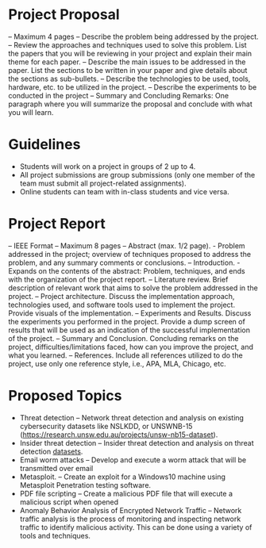# Project Proposal
– Maximum 4 pages
– Describe the problem being addressed by the project.
– Review the approaches and techniques used to solve this problem. List the papers that you will be reviewing in your project and explain their main theme for each paper.
– Describe the main issues to be addressed in the paper. List the sections to be written in your paper and give details about the sections as sub-bullets.
– Describe the technologies to be used, tools, hardware, etc. to be utilized in the project.
– Describe the experiments to be conducted in the project
– Summary and Concluding Remarks: One paragraph where you will summarize the proposal and conclude with what you will learn.

# Guidelines
- Students will work on a project in groups of 2 up to 4.
- All project submissions are group submissions (only one member of the team must
submit all project-related assignments).
- Online students can team with in-class students and vice versa.

# Project Report
– IEEE Format 
– Maximum 8 pages
– Abstract (max. 1/2 page). 
    - Problem addressed in the project; overview of techniques proposed to address the problem, and any summary comments or conclusions. 
– Introduction. 
    - Expands on the contents of the abstract: Problem, techniques, and ends with the organization of the project report.
– Literature review. Brief description of relevant work that aims to solve the problem addressed in the project.
– Project architecture. Discuss the implementation approach, technologies used, and software tools used to implement the project. Provide visuals of the implementation.
– Experiments and Results. Discuss the experiments you performed in the project. Provide a dump screen of results that will be used as an indication of the successful implementation of the project.
– Summary and Conclusion. Concluding remarks on the project, difficulties/limitations faced, how can you improve the project, and what you learned.
– References. Include all references utilized to do the project, use only one reference style, i.e., APA, MLA, Chicago, etc.


# Proposed Topics 

- Threat detection
    – Network threat detection and analysis on existing cybersecurity datasets like NSLKDD, or UNSWNB-15 (https://research.unsw.edu.au/projects/unsw-nb15-dataset).
- Insider threat detection
    – Insider threat detection and analysis on threat detection [datasets](https://resources.sei.cmu.edu/library/asset-view.cfm?assetid=508099).
- Email worm attacks
    – Develop and execute a worm attack that will be transmitted over email
- Metasploit.
    – Create an exploit for a Windows10 machine using Metasploit Penetration testing software.
- PDF file scripting
    – Create a malicious PDF file that will execute a malicious script when opened
- Anomaly Behavior Analysis of Encrypted Network Traffic
    – Network traffic analysis is the process of monitoring and inspecting network traffic to identify malicious activity. This can be done using a variety of tools and techniques.
